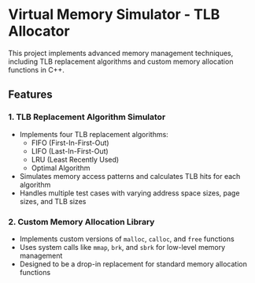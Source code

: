 # Virtual Memory Simulator - TLB Allocator

This project implements advanced memory management techniques, including TLB replacement algorithms and custom memory allocation functions in C++.

## Features

### 1. TLB Replacement Algorithm Simulator

- Implements four TLB replacement algorithms:
  - FIFO (First-In-First-Out)
  - LIFO (Last-In-First-Out)
  - LRU (Least Recently Used)
  - Optimal Algorithm
- Simulates memory access patterns and calculates TLB hits for each algorithm
- Handles multiple test cases with varying address space sizes, page sizes, and TLB sizes

### 2. Custom Memory Allocation Library

- Implements custom versions of `malloc`, `calloc`, and `free` functions
- Uses system calls like `mmap`, `brk`, and `sbrk` for low-level memory management
- Designed to be a drop-in replacement for standard memory allocation functions